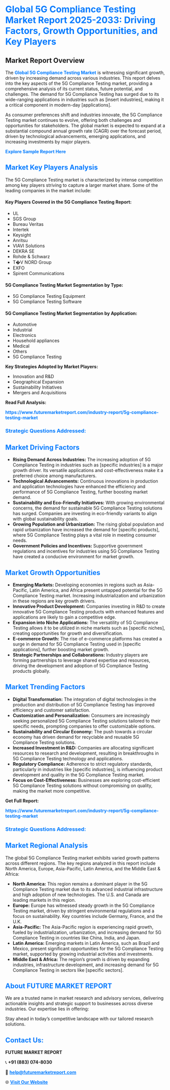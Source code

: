 <h1 style="color: #007BFF;">Global 5G Compliance Testing Market Report 2025-2033: Driving Factors, Growth Opportunities, and Key Players</h1>

<section id="overview">
<h2>Market Report Overview</h2>
<p>The <a href="https://www.futuremarketreport.com/industry-report/5g-compliance-testing-market" style="color: #007BFF; text-decoration: none;"><strong>Global 5G Compliance Testing Market</strong></a> is witnessing significant growth, driven by increasing demand across various industries. This report delves into the key aspects of the 5G Compliance Testing market, providing a comprehensive analysis of its current status, future potential, and challenges. The demand for 5G Compliance Testing has surged due to its wide-ranging applications in industries such as [insert industries], making it a critical component in modern-day [applications].</p>
<p>As consumer preferences shift and industries innovate, the 5G Compliance Testing market continues to evolve, offering both challenges and opportunities for stakeholders. The global market is expected to expand at a substantial compound annual growth rate (CAGR) over the forecast period, driven by technological advancements, emerging applications, and increasing investments by major players.</p>
</section>

<section id="overview">
<p><a href="https://www.futuremarketreport.com/request-sample/reportId=119238" style="color: #007BFF; text-decoration: none;"><strong>Explore Sample Report Here</strong></a></p>
</section>

<section id="key-players">
<h2 style="color: #007BFF;">Market Key Players Analysis</h2>
<p>The 5G Compliance Testing market is characterized by intense competition among key players striving to capture a larger market share. Some of the leading companies in the market include:</p>
<h4>Key Players Covered in the 5G Compliance Testing Report:</h4>
<ul><li>UL</li><li>SGS Group</li><li>Bureau Veritas</li><li>Intertek</li><li>Keysight</li><li>Anritsu</li><li>VIAVI Solutions</li><li>DEKRA SE</li><li>Rohde &amp; Schwarz</li><li>T�V NORD Group</li><li>EXFO</li><li>Spirent Communications</li></ul>
<h4>5G Compliance Testing Market Segmentation by Type:</h4>
<ul><li>5G Compliance Testing Equipment</li><li>5G Compliance Testing Software</li></ul>

<h4>5G Compliance Testing Market Segmentation by Application:</h4>
<ul><li>Automotive</li><li>Industrial</li><li>Electronics</li><li>Household appliances</li><li>Medical</li><li>Others</li><li>5G Compliance Testing</li></ul>
<p><strong>Key Strategies Adopted by Market Players:</strong></p>
<ul>
<li>Innovation and R&D</li>
<li>Geographical Expansion</li>
<li>Sustainability Initiatives</li>
<li>Mergers and Acquisitions</li>
</ul>
</section>

<section>
<p><strong>Read Full Analysis: </strong></p><a href="https://www.futuremarketreport.com/industry-report/5g-compliance-testing-market" style="color: #007BFF; text-decoration: none;"><strong>https://www.futuremarketreport.com/industry-report/5g-compliance-testing-market</strong></a>
<h3 style="color: #007BFF;">Strategic Questions Addressed:</h3>
</section>

<section id="driving-factors">
<h2 style="color: #007BFF;">Market Driving Factors</h2>
<ul>
<li><strong>Rising Demand Across Industries:</strong> The increasing adoption of 5G Compliance Testing in industries such as [specific industries] is a major growth driver. Its versatile applications and cost-effectiveness make it a preferred choice among manufacturers.</li>
<li><strong>Technological Advancements:</strong> Continuous innovations in production and application technologies have enhanced the efficiency and performance of 5G Compliance Testing, further boosting market demand.</li>
<li><strong>Sustainability and Eco-Friendly Initiatives:</strong> With growing environmental concerns, the demand for sustainable 5G Compliance Testing solutions has surged. Companies are investing in eco-friendly variants to align with global sustainability goals.</li>
<li><strong>Growing Population and Urbanization:</strong> The rising global population and rapid urbanization have increased the demand for [specific products], where 5G Compliance Testing plays a vital role in meeting consumer needs.</li>
<li><strong>Government Policies and Incentives:</strong> Supportive government regulations and incentives for industries using 5G Compliance Testing have created a conducive environment for market growth.</li>
</ul>
</section>

<section id="growth-opportunities">
<h2 style="color: #007BFF;">Market Growth Opportunities</h2>
<ul>
<li><strong>Emerging Markets:</strong> Developing economies in regions such as Asia-Pacific, Latin America, and Africa present untapped potential for the 5G Compliance Testing market. Increasing industrialization and urbanization in these regions are key growth drivers.</li>
<li><strong>Innovative Product Development:</strong> Companies investing in R&D to create innovative 5G Compliance Testing products with enhanced features and applications are likely to gain a competitive edge.</li>
<li><strong>Expansion into Niche Applications:</strong> The versatility of 5G Compliance Testing allows it to be utilized in niche markets such as [specific niches], creating opportunities for growth and diversification.</li>
<li><strong>E-commerce Growth:</strong> The rise of e-commerce platforms has created a surge in demand for 5G Compliance Testing used in [specific applications], further boosting market growth.</li>
<li><strong>Strategic Partnerships and Collaborations:</strong> Industry players are forming partnerships to leverage shared expertise and resources, driving the development and adoption of 5G Compliance Testing products globally.</li>
</ul>
</section>

<section id="trending-factors">
<h2 style="color: #007BFF;">Market Trending Factors</h2>
<ul>
<li><strong>Digital Transformation:</strong> The integration of digital technologies in the production and distribution of 5G Compliance Testing has improved efficiency and customer satisfaction.</li>
<li><strong>Customization and Personalization:</strong> Consumers are increasingly seeking personalized 5G Compliance Testing solutions tailored to their specific needs, prompting companies to offer customizable options.</li>
<li><strong>Sustainability and Circular Economy:</strong> The push towards a circular economy has driven demand for recyclable and reusable 5G Compliance Testing solutions.</li>
<li><strong>Increased Investment in R&D:</strong> Companies are allocating significant resources to research and development, resulting in breakthroughs in 5G Compliance Testing technology and applications.</li>
<li><strong>Regulatory Compliance:</strong> Adherence to strict regulatory standards, particularly in industries like [specific industries], is influencing product development and quality in the 5G Compliance Testing market.</li>
<li><strong>Focus on Cost-Effectiveness:</strong> Businesses are exploring cost-efficient 5G Compliance Testing solutions without compromising on quality, making the market more competitive.</li>
</ul>
</section>

<section>
<p><strong>Get Full Report: </strong></p><a href="https://www.futuremarketreport.com/industry-report/5g-compliance-testing-market" style="color: #007BFF; text-decoration: none;"><strong>https://www.futuremarketreport.com/industry-report/5g-compliance-testing-market</strong></a>
<h3 style="color: #007BFF;">Strategic Questions Addressed:</h3>
</section>


<section id="regional-analysis">
<h2 style="color: #007BFF;">Market Regional Analysis</h2>
<p>The global 5G Compliance Testing market exhibits varied growth patterns across different regions. The key regions analyzed in this report include North America, Europe, Asia-Pacific, Latin America, and the Middle East & Africa:</p>
<ul>
<li><strong>North America:</strong> This region remains a dominant player in the 5G Compliance Testing market due to its advanced industrial infrastructure and high adoption of new technologies. The U.S. and Canada are leading markets in this region.</li>
<li><strong>Europe:</strong> Europe has witnessed steady growth in the 5G Compliance Testing market, driven by stringent environmental regulations and a focus on sustainability. Key countries include Germany, France, and the U.K.</li>
<li><strong>Asia-Pacific:</strong> The Asia-Pacific region is experiencing rapid growth, fueled by industrialization, urbanization, and increasing demand for 5G Compliance Testing in countries like China, India, and Japan.</li>
<li><strong>Latin America:</strong> Emerging markets in Latin America, such as Brazil and Mexico, present significant opportunities for the 5G Compliance Testing market, supported by growing industrial activities and investments.</li>
<li><strong>Middle East & Africa:</strong> The region’s growth is driven by expanding industries, infrastructure development, and increasing demand for 5G Compliance Testing in sectors like [specific sectors].</li>
</ul>
</section>

<footer>
<h2 style="color: #007BFF;">About FUTURE MARKET REPORT</h2>
<p>We are a trusted name in market research and advisory services, delivering actionable insights and strategic support to businesses across diverse industries. Our expertise lies in offering:</p>

<p>Stay ahead in today’s competitive landscape with our tailored research solutions.</p>

<h2 style="color: #007BFF;">Contact Us:</h2>
<p><strong>FUTURE MARKET REPORT</strong></p>
<p>📞 <strong>+91 (883) 074-8030</strong></p>
<p>📧 <strong><a href="mailto:help@futuremarketreport.com" style="color: #007BFF;">help@futuremarketreport.com</a></strong></p>
<p>🌐 <strong><a href="https://www.futuremarketreport.com/" style="color: #007BFF;">Visit Our Website</a></strong></p>
</footer>